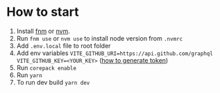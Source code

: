 # How to start

1. Install [fnm](https://github.com/Schniz/fnm) or [nvm](https://github.com/nvm-sh/nvm).
2. Run `fnm use` or `nvm use` to install node version from `.nvmrc`
3. Add `.env.local` file to root folder
4. Add env variables `VITE_GITHUB_URI=https://api.github.com/graphql`
`VITE_GITHUB_KEY=<YOUR_KEY>` ([how to generate token](https://docs.github.com/en/authentication/keeping-your-account-and-data-secure/managing-your-personal-access-tokens))
3. Run `corepack enable`
4. Run `yarn`
5. To run dev build `yarn dev`
